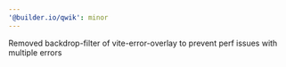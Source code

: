 ```yaml
---
'@builder.io/qwik': minor
---
```


Removed backdrop-filter of vite-error-overlay to prevent perf issues with multiple errors
